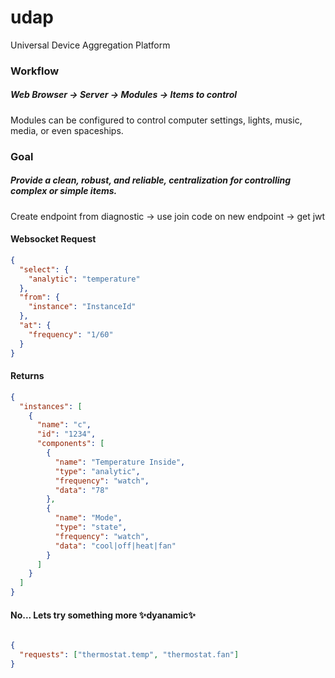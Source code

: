 # udap

Universal Device Aggregation Platform

### Workflow

##### Web Browser -> Server -> Modules -> Items to control

Modules can be configured to control computer settings, lights, music, media, or even spaceships.

### Goal

##### Provide a clean, robust, and reliable, centralization for controlling complex or simple items.

Create endpoint from diagnostic -> use join code on new endpoint -> get jwt

#### Websocket Request

```json
{
  "select": {
    "analytic": "temperature"
  },
  "from": {
    "instance": "InstanceId"
  },
  "at": {
    "frequency": "1/60"
  }
}
```

#### Returns

```json
{
  "instances": [
    {
      "name": "c",
      "id": "1234",
      "components": [
        {
          "name": "Temperature Inside",
          "type": "analytic",
          "frequency": "watch",
          "data": "78"
        },
        {
          "name": "Mode",
          "type": "state",
          "frequency": "watch",
          "data": "cool|off|heat|fan"
        }
      ]
    }
  ]
}
```

#### No... Lets try something more ✨dyanamic✨
```json

{
  "requests": ["thermostat.temp", "thermostat.fan"] 
}

```


